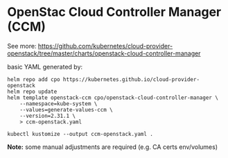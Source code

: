 # OpenStac Cloud Controller Manager (CCM)

See more: https://github.com/kubernetes/cloud-provider-openstack/tree/master/charts/openstack-cloud-controller-manager

basic YAML generated by:

```shell
helm repo add cpo https://kubernetes.github.io/cloud-provider-openstack
helm repo update
helm template openstack-ccm cpo/openstack-cloud-controller-manager \
    --namespace=kube-system \
    --values=generate-values-ccm \
    --version=2.31.1 \
    > ccm-openstack.yaml

kubectl kustomize --output ccm-openstack.yaml .
```

**Note:** some manual adjustments are required (e.g. CA certs env/volumes)
